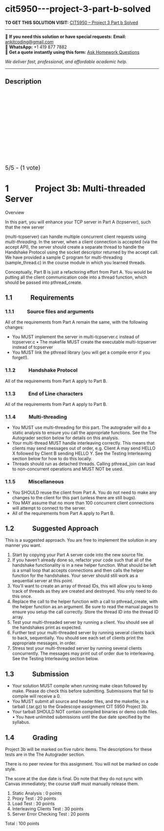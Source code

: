 # cit5950---project-3-part-b-solved
**TO GET THIS SOLUTION VISIT:** [CIT5950 – Project 3 Part b Solved](https://www.ankitcodinghub.com/product/cit5950-project-3-part-b-solved/)


---

📩 **If you need this solution or have special requests:** **Email:** ankitcoding@gmail.com  
📱 **WhatsApp:** +1 419 877 7882  
📄 **Get a quote instantly using this form:** [Ask Homework Questions](https://www.ankitcodinghub.com/services/ask-homework-questions/)

*We deliver fast, professional, and affordable academic help.*

---

<h2>Description</h2>



<div class="kk-star-ratings kksr-auto kksr-align-center kksr-valign-top" data-payload="{&quot;align&quot;:&quot;center&quot;,&quot;id&quot;:&quot;114419&quot;,&quot;slug&quot;:&quot;default&quot;,&quot;valign&quot;:&quot;top&quot;,&quot;ignore&quot;:&quot;&quot;,&quot;reference&quot;:&quot;auto&quot;,&quot;class&quot;:&quot;&quot;,&quot;count&quot;:&quot;1&quot;,&quot;legendonly&quot;:&quot;&quot;,&quot;readonly&quot;:&quot;&quot;,&quot;score&quot;:&quot;5&quot;,&quot;starsonly&quot;:&quot;&quot;,&quot;best&quot;:&quot;5&quot;,&quot;gap&quot;:&quot;4&quot;,&quot;greet&quot;:&quot;Rate this product&quot;,&quot;legend&quot;:&quot;5\/5 - (1 vote)&quot;,&quot;size&quot;:&quot;24&quot;,&quot;title&quot;:&quot;CIT5950 - Project 3 Part b Solved&quot;,&quot;width&quot;:&quot;138&quot;,&quot;_legend&quot;:&quot;{score}\/{best} - ({count} {votes})&quot;,&quot;font_factor&quot;:&quot;1.25&quot;}">

<div class="kksr-stars">

<div class="kksr-stars-inactive">
            <div class="kksr-star" data-star="1" style="padding-right: 4px">


<div class="kksr-icon" style="width: 24px; height: 24px;"></div>
        </div>
            <div class="kksr-star" data-star="2" style="padding-right: 4px">


<div class="kksr-icon" style="width: 24px; height: 24px;"></div>
        </div>
            <div class="kksr-star" data-star="3" style="padding-right: 4px">


<div class="kksr-icon" style="width: 24px; height: 24px;"></div>
        </div>
            <div class="kksr-star" data-star="4" style="padding-right: 4px">


<div class="kksr-icon" style="width: 24px; height: 24px;"></div>
        </div>
            <div class="kksr-star" data-star="5" style="padding-right: 4px">


<div class="kksr-icon" style="width: 24px; height: 24px;"></div>
        </div>
    </div>

<div class="kksr-stars-active" style="width: 138px;">
            <div class="kksr-star" style="padding-right: 4px">


<div class="kksr-icon" style="width: 24px; height: 24px;"></div>
        </div>
            <div class="kksr-star" style="padding-right: 4px">


<div class="kksr-icon" style="width: 24px; height: 24px;"></div>
        </div>
            <div class="kksr-star" style="padding-right: 4px">


<div class="kksr-icon" style="width: 24px; height: 24px;"></div>
        </div>
            <div class="kksr-star" style="padding-right: 4px">


<div class="kksr-icon" style="width: 24px; height: 24px;"></div>
        </div>
            <div class="kksr-star" style="padding-right: 4px">


<div class="kksr-icon" style="width: 24px; height: 24px;"></div>
        </div>
    </div>
</div>


<div class="kksr-legend" style="font-size: 19.2px;">
            5/5 - (1 vote)    </div>
    </div>
<h1><a name="_Toc21845"></a>1&nbsp;&nbsp;&nbsp;&nbsp;&nbsp;&nbsp;&nbsp;&nbsp;&nbsp;&nbsp;&nbsp;&nbsp; Project 3b: Multi-threaded Server</h1>
Overview

In this part, you will enhance your TCP server in Part A (tcpserver), such that the new server

(multi-tcpserver) can handle multiple concurrent client requests using <em>multi-threading</em>. In the server, when a client connection is accepted (via the accept API), the server should create a separate thread to handle the Handshake Protocol using the socket descriptor returned by the accept call. We have provided a sample C program for multi-threading (sample_thread.c) in the course module in which you learned threads.

Conceptually, Part B is just a refactoring effort from Part A. You would be putting all the client communication code into a thread function, which should be passed into pthread_create.

<h2><a name="_Toc21846"></a>1.1&nbsp;&nbsp;&nbsp;&nbsp;&nbsp;&nbsp;&nbsp;&nbsp;&nbsp;&nbsp;&nbsp; Requirements</h2>
<h3><a name="_Toc21847"></a>1.1.1&nbsp;&nbsp;&nbsp;&nbsp;&nbsp;&nbsp;&nbsp;&nbsp;&nbsp;&nbsp; Source files and arguments</h3>
All of the requirements from Part A remain the same, with the following changes:

<ul>
<li>You MUST implement the server in multi-tcpserver.c instead of tcpserver.c • The makefile MUST create the executable multi-tcpserver instead of tcpserver</li>
<li>You MUST link the pthread library (you will get a compile error if you forget!).</li>
</ul>
<h3><a name="_Toc21848"></a>1.1.2&nbsp;&nbsp;&nbsp;&nbsp;&nbsp;&nbsp;&nbsp;&nbsp;&nbsp;&nbsp; Handshake Protocol</h3>
All of the requirements from Part A apply to Part B.

<h3><a name="_Toc21849"></a>1.1.3&nbsp;&nbsp;&nbsp;&nbsp;&nbsp;&nbsp;&nbsp;&nbsp;&nbsp;&nbsp; End of Line characters</h3>
All of the requirements from Part A apply to Part B.

<h3><a name="_Toc21850"></a>1.1.4&nbsp;&nbsp;&nbsp;&nbsp;&nbsp;&nbsp;&nbsp;&nbsp;&nbsp;&nbsp; Multi-threading</h3>
<ul>
<li>You MUST use multi-threading for this part. The autograder will do a static analysis to ensure you call the appropriate functions. See the The Autograder section below for details on this analysis.</li>
<li>Your multi-thread MUST handle interleaving correctly. This means that clients may send messages out of order, e.g. Client A may send HELLO X followed by Client B sending HELLO Y. See the Testing Interleaving section below for how to do this locally.</li>
<li>Threads should run as detached threads. Calling pthread_join can lead to non-concurrent operations and MUST NOT be used.</li>
</ul>
<h3><a name="_Toc21851"></a>1.1.5&nbsp;&nbsp;&nbsp;&nbsp;&nbsp;&nbsp;&nbsp;&nbsp;&nbsp;&nbsp; Miscellaneous</h3>
<ul>
<li>You SHOULD reuse the client from Part A. You do not need to make any changes to the client for this part (unless there are still bugs).</li>
<li>You MAY assume that no more than 100 concurrent client connections will attempt to connect to the server.</li>
<li>All of the requirements from Part A apply to Part B.</li>
</ul>
<h2><a name="_Toc21852"></a>1.2&nbsp;&nbsp;&nbsp;&nbsp;&nbsp;&nbsp;&nbsp;&nbsp;&nbsp;&nbsp;&nbsp; Suggested Approach</h2>
This is a suggested approach. You are free to implement the solution in any manner you want.

<ol>
<li>Start by copying your Part A server code into the new source file.</li>
<li>If you haven’t already done so, refactor your code such that all of the handshake functionality is in a new helper function. What should be left is a small loop that accepts connections and then calls the helper function for the handshakes. Your server should still work as a sequential server at this point.</li>
<li>You’ll want to create an array of thread IDs, this will allow you to keep track of threads as they are created and destroyed. You only need to do this once.</li>
<li>Replace the call to the helper function with a call to pthread_create, with the helper function as an argument. Be sure to read the manual pages to ensure you setup the call correctly. Store the thread ID into the thread ID array.</li>
<li>Test your multi-threaded server by running a client. You should see all the handshakes print as expected.</li>
<li>Further test your multi-threaded server by running several clients back to back, sequentially. You should see each set of clients print the appropriate messages, in order.</li>
<li>Stress test your multi-threaded server by running several clients concurrently. The messages may print out of order due to interleaving. See the Testing Interleaving section below.</li>
</ol>
<h2><a name="_Toc21853"></a>1.3&nbsp;&nbsp;&nbsp;&nbsp;&nbsp;&nbsp;&nbsp;&nbsp;&nbsp;&nbsp;&nbsp; Submission</h2>
<ul>
<li>Your solution MUST compile when running make clean followed by make. Please do check this before submitting. Submissions that fail to compile will receive a 0.</li>
<li>You MUST submit all source and header files, and the makefile, in a tarball (.tar.gz) to the Gradescope assignment CIT 5950 Project 3b.</li>
<li>Your tarball SHOULD NOT contain compiled binaries or demo code files. • You have unlimited submissions until the due date specified by the syllabus.</li>
</ul>
<h2><a name="_Toc21854"></a>1.4&nbsp;&nbsp;&nbsp;&nbsp;&nbsp;&nbsp;&nbsp;&nbsp;&nbsp;&nbsp;&nbsp; Grading</h2>
Project 3b will be marked on five rubric items. The descriptions for these tests are in the The Autograder section.

There is no peer review for this assignment. You will not be marked on code style.

The score at the due date is final. Do note that they do not sync with Canvas immediately; the course staff must manually release them.

<ol>
<li>Static Analysis : 0 points</li>
<li>Proxy Test : 20 points</li>
<li>Load Test : 30 points</li>
<li>Interleaving Clients Test : 30 points</li>
<li>Server Error Checking Test : 20 points</li>
</ol>
Total : 100 points
